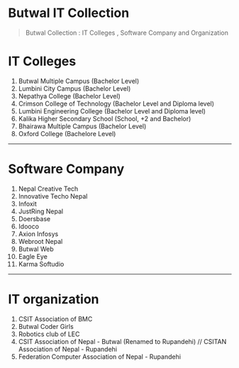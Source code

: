 # Butwal IT Collection

> Butwal Collection : IT Colleges , Software Company and Organization 

# IT Colleges 
1. Butwal Multiple Campus (Bachelor Level)
2. Lumbini City Campus (Bachelor Level)
3. Nepathya College (Bachelor Level)
4. Crimson College of Technology (Bachelor Level and Diploma level)
5. Lumbini Engineering College (Bachelor Level and Diploma level)
6. Kalika Higher Secondary School (School, +2 and Bachelor)
7. Bhairawa Multiple Campus (Bachelor Level)
8. Oxford College (Bachelore Level)

---

# Software Company 
1. Nepal Creative Tech
2. Innovative Techo Nepal
3. Infoxit
4. JustRing Nepal
5. Doersbase
6. Idooco
7. Axion Infosys
8. Webroot Nepal
9. Butwal Web
10. Eagle Eye
11. Karma Softudio
---

# IT organization
1. CSIT Association of BMC
2. Butwal Coder Girls
3. Robotics club of LEC
4. CSIT Association of Nepal - Butwal (Renamed to Rupandehi) // CSITAN Association of Nepal - Rupandehi
5. Federation Computer Association of Nepal - Rupandehi
